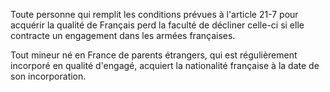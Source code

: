Toute personne qui remplit les conditions prévues à l'article 21-7 pour acquérir la qualité de Français perd la faculté de décliner celle-ci si elle contracte un engagement dans les armées françaises.

Tout mineur né en France de parents étrangers, qui est régulièrement incorporé en qualité d'engagé, acquiert la nationalité française à la date de son incorporation.
